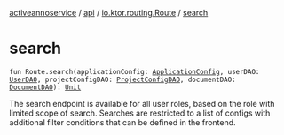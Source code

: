 [activeannoservice](../../index.md) / [api](../index.md) / [io.ktor.routing.Route](index.md) / [search](./search.md)

# search

`fun Route.search(applicationConfig: `[`ApplicationConfig`](../../application/-application-config/index.md)`, userDAO: `[`UserDAO`](../../user/-user-d-a-o/index.md)`, projectConfigDAO: `[`ProjectConfigDAO`](../../config/-project-config-d-a-o/index.md)`, documentDAO: `[`DocumentDAO`](../../document/-document-d-a-o/index.md)`): `[`Unit`](https://kotlinlang.org/api/latest/jvm/stdlib/kotlin/-unit/index.html)

The search endpoint is available for all user roles, based on the role with limited scope of search. Searches
are restricted to a list of configs with additional filter conditions that can be defined in the frontend.

